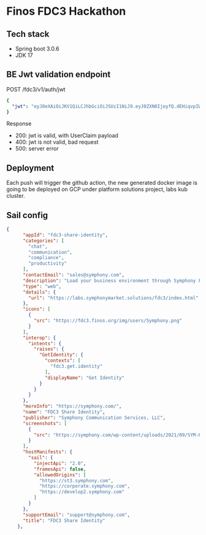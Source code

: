 # Finos FDC3 Hackathon

## Tech stack

- Spring boot 3.0.6
- JDK 17

## BE Jwt validation endpoint

POST /fdc3/v1/auth/jwt

```yaml
{
  "jwt": "eyJ0eXAiOiJKV1QiLCJhbGciOiJSUzI1NiJ9.eyJ0ZXN0IjoyfQ.dEHiqvpIWH7WDBumDsAcLoxf_CBVTIhPe0nwgag54Dp5H3NnHY_av0KyLh0pXyXF02TeNa_6v6Eb6sh6eHKv1EbWzd96btakFmoSQ3UYCIdsAq9OLj9xTbOVLvPUtdwsUPcUnCabTuUtGCwJzW1d6Sp9EBpL2KNZK2GhMwh29fEMsZmWOE2zydR8deujz-A3PFob4zeQgpP5EKQ5mKzwU7mvl9nStS7XqdcTJtztv5WRTyGDDuia3dO43nPTam61bdQL2nRE441i_tbiEuqnx4eom3CiTej0dusowTSVsl8m0t3m4kxjeDERpynhhZ842iigDY7GYjm62IC3riYA2g",
}
```

Response
  - 200: jwt is valid, with UserClaim payload
  - 400: jwt is not valid, bad request
  - 500: server error

## Deployment

Each push will trigger the github action, the new generated docker image is
going to be deployed on GCP under platform solutions project, labs kub cluster.

## Sail config

```json
{
      "appId": "fdc3-share-identity",
      "categories": [
        "chat",
        "communication",
        "compliance",
        "productivity"
      ],
      "contactEmail": "sales@symphony.com",
      "description": "Load your business environment through Symphony FDC3.",
      "type": "web",
      "details": {
        "url": "https://labs.symphonymarket.solutions/fdc3/index.html"
      },
      "icons": [
        {
          "src": "https://fdc3.finos.org/img/users/Symphony.png"
        }
      ],
      "interop": {
        "intents": {
          "raises": {
            "GetIdentity": {
              "contexts": [
                "fdc3.get.identity"
              ],
              "displayName": "Get Identity"
            }
          }
        }
      },
      "moreInfo": "https://symphony.com/",
      "name": "FDC3 Share Identity",
      "publisher": "Symphony Communication Services, LLC",
      "screenshots": [
        {
          "src": "https://symphony.com/wp-content/uploads/2021/09/SYM-Hero-with-C9-1-2048x1688.png"
        }
      ],
      "hostManifests": {
        "sail": {
          "injectApi": "2.0",
          "framesApi": false,
          "allowedOrigins": [
            "https://st3.symphony.com",
            "https://corporate.symphony.com",
            "https://develop2.symphony.com"
          ]
        }
      },
      "supportEmail": "support@symphony.com",
      "title": "FDC3 Share Identity"
    },
```
